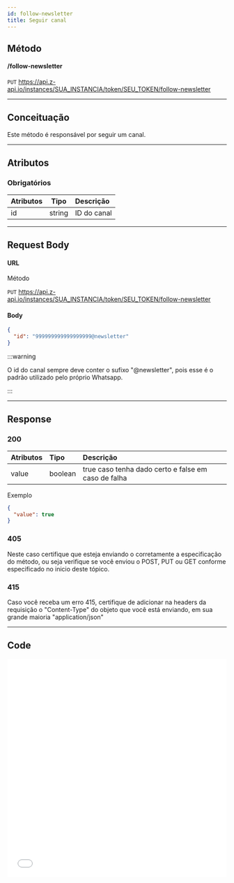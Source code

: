 ```yaml
---
id: follow-newsletter
title: Seguir canal
---
```


## Método

#### /follow-newsletter

`PUT` https://api.z-api.io/instances/SUA_INSTANCIA/token/SEU_TOKEN/follow-newsletter

---

## Conceituação

Este método é responsável por seguir um canal.

---

## Atributos

### Obrigatórios

| Atributos   |  Tipo  | Descrição   |
| :---------  | :----: | :---------- |
| id          | string | ID do canal |


---

## Request Body

#### URL

Método

`PUT` https://api.z-api.io/instances/SUA_INSTANCIA/token/SEU_TOKEN/follow-newsletter

#### Body

```json
{
  "id": "999999999999999999@newsletter"
}
```

:::warning

O id do canal sempre deve conter o sufixo "@newsletter", pois esse é o padrão utilizado pelo próprio Whatsapp.

:::

---

## Response

### 200

| Atributos | Tipo    | Descrição                                           |
| :-------- | :------ | :-------------------------------------------------- |
| value     | boolean | true caso tenha dado certo e false em caso de falha |

Exemplo

```json
{
  "value": true
}
```

### 405

Neste caso certifique que esteja enviando o corretamente a especificação do método, ou seja verifique se você enviou o POST, PUT ou GET conforme especificado no inicio deste tópico.

### 415

Caso você receba um erro 415, certifique de adicionar na headers da requisição o "Content-Type" do objeto que você está enviando, em sua grande maioria "application/json"

<!-- --- -->
<!-- 
## Webhook Response

Link para a response do webhook (ao receber)

[Webhook](../webhooks/on-message-received#response) -->

---

## Code

<iframe src="//api.apiembed.com/?source=https://raw.githubusercontent.com/Z-API/z-api-docs/main/json-examples/follow-newsletter.json&targets=all" frameborder="0" scrolling="no" width="100%" height="500px" seamless></iframe>
